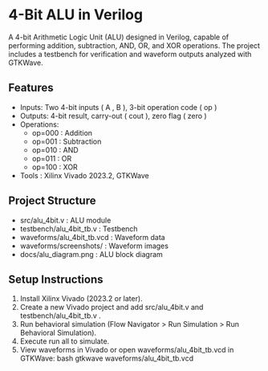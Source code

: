 # 4-Bit ALU in Verilog

A 4-bit Arithmetic Logic Unit (ALU) designed in Verilog, capable of performing addition, subtraction, AND, OR, and XOR operations. The project includes a testbench for verification and waveform outputs analyzed with GTKWave.

## Features
- Inputs: Two 4-bit inputs ( A , B ), 3-bit operation code ( op )
- Outputs: 4-bit result, carry-out ( cout ), zero flag ( zero )
- Operations:
  -  op=000 : Addition
  -  op=001 : Subtraction
  -  op=010 : AND
  -  op=011 : OR
  -  op=100 : XOR
-   Tools  : Xilinx Vivado 2023.2, GTKWave

## Project Structure
-  src/alu_4bit.v : ALU module
-  testbench/alu_4bit_tb.v : Testbench
-  waveforms/alu_4bit_tb.vcd : Waveform data
-  waveforms/screenshots/ : Waveform images
-  docs/alu_diagram.png : ALU block diagram

## Setup Instructions
1. Install Xilinx Vivado (2023.2 or later).
2. Create a new Vivado project and add  src/alu_4bit.v  and  testbench/alu_4bit_tb.v .
3. Run behavioral simulation (Flow Navigator > Run Simulation > Run Behavioral Simulation).
4. Execute  run all  to simulate.
5. View waveforms in Vivado or open  waveforms/alu_4bit_tb.vcd  in GTKWave:
      bash
   gtkwave waveforms/alu_4bit_tb.vcd
